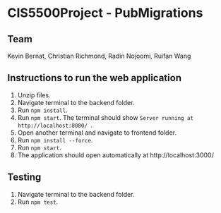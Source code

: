 # CIS5500Project - PubMigrations

## Team

Kevin Bernat, Christian Richmond, Radin Nojoomi, Ruifan Wang

## Instructions to run the web application

1) Unzip files.
2) Navigate terminal to the backend folder.
3) Run `npm install`.
4) Run `npm start`. The terminal should show `Server running at http://localhost:8080/
`.
5) Open another terminal and navigate to frontend folder.
6) Run `npm install --force`.
7) Run `npm start`.
8) The application should open automatically at http://localhost:3000/

## Testing

1) Navigate terminal to the backend folder.
2) Run `npm test`.
